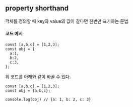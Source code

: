 ## property shorthand

객체를 정의할 때 key와 value의 값이 같다면 한번만 표기하는 문법

#### 코드 예시

    const [a,b,c] = [1,2,3];
    const obj = {
      a:1,
      b:2,
      c:3,
    };


위 코드를 아래와 같이 바꿀 수 있다.

    const [a,b,c] = [1,2,3];
    const obj = {a,b,c};

    console.log(obj) // {a: 1, b: 2, c: 3}
